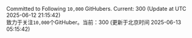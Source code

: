 Committed to Following `10,000` GitHubers. Current: <!-- FOLLOWING_COUNT -->300<!-- FOLLOWING_COUNT --> (Update at UTC <!-- LAST_UPDATED -->2025-06-12 21:15:42<!-- LAST_UPDATED -->)<br>
致力于关注`10,000`个GitHuber。当前：<!-- FOLLOWING_COUNT -->300<!-- FOLLOWING_COUNT --> (更新于北京时间 <!-- LAST_UPDATED_CST -->2025-06-13 05:15:42<!-- LAST_UPDATED_CST -->)

